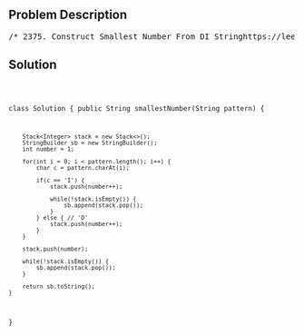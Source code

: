 <!--
<style>
  body { font-family: Arial, sans-serif; }
  .container { max-width: 700px; margin: 0 auto; padding: 10px; }
  .comment-block { background-color: #f9f9f9; padding: 10px; border-left: 5px solid #ccc; overflow-wrap: break-word; white-space: pre-wrap; }
  .code-block { background-color: #f4f4f4; padding: 10px; border: 1px solid #ddd; overflow-wrap: break-word; white-space: pre-wrap; }
</style>
-->

<div class='container'>
<h2>Problem Description</h2>
<div class='comment-block'>
<pre>
/* 2375. Construct Smallest Number From DI Stringhttps://leetcode.com/problems/construct-smallest-number-from-di-string/description/You are given a 0-indexed string pattern of length nconsisting of the characters 'I' meaning increasingand 'D' meaning decreasing.A 0-indexed string num of length n + 1 is created usingthe following conditions:num consists of the digits '1' to '9', where each digitis used at most once.If pattern[i] == 'I', then num[i] < num[i + 1].If pattern[i] == 'D', then num[i] > num[i + 1].Return the lexicographically smallest possible string numthat meets the conditions.Example 1:Input: pattern = "IIIDIDDD"Output: "123549876"Explanation:At indices 0, 1, 2, and 4 we must have that num[i] < num[i+1].At indices 3, 5, 6, and 7 we must have that num[i] > num[i+1].Some possible values of num are "245639871", "135749862",and "123849765".It can be proven that "123549876" is the smallest possiblenum that meets the conditions.Note that "123414321" is not possible because the digit '1' isused more than once.Example 2:Input: pattern = "DDD"Output: "4321"Explanation:Some possible values of num are "9876", "7321", and "8742".It can be proven that "4321" is the smallest possible num thatmeets the conditions.Constraints:1 <= pattern.length <= 8pattern consists of only the letters 'I' and 'D'.*/</pre>
</div>

<h2>Solution</h2>
<div class='code-block'>
<pre><code class='language-java'>

class Solution {
    public String smallestNumber(String pattern) {
        
        Stack<Integer> stack = new Stack<>();
        StringBuilder sb = new StringBuilder();
        int number = 1;

        for(int i = 0; i < pattern.length(); i++) {
            char c = pattern.charAt(i);

            if(c == 'I') {
                stack.push(number++);

                while(!stack.isEmpty()) {
                    sb.append(stack.pop());
                }
            } else { // 'D'
                stack.push(number++);
            }
        }
        
        stack.push(number);

        while(!stack.isEmpty()) {
            sb.append(stack.pop());
        }
        
        return sb.toString();
    }
}</code></pre>
</div>
</div>
